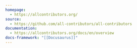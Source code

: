 ```yaml
---
homepage:
  - https://allcontributors.org/
source:
  - https://github.com/all-contributors/all-contributors
documentation:
  - https://allcontributors.org/docs/en/overview
docs-framework: "[[Docusaurus]]"
---
```

